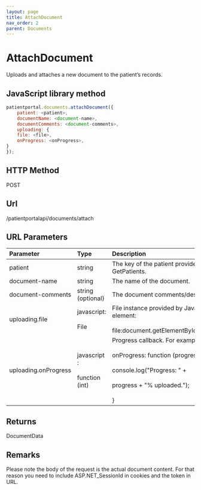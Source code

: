 ```yaml
---
layout: page
title: AttachDocument
nav_order: 2
parent: Documents
---
```


# AttachDocument

Uploads and attaches a new document to the patient’s records.

## JavaScript library method

```javascript
patientportal.documents.attachDocument({
    patient: <patient>,
    documentName: <document-name>,
    documentComments: <document-comments>,
    uploading: {
    file: <file>,
    onProgress: <onProgress>,
}
});
```

## HTTP Method

POST

## ****Url****

/patientportalapi/documents/attach

## URL Parameters

| Parameter | Type   | Description                                                 |
|:----------|:-------|:------------------------------------------------------------|
| patient | string | The key of the patient provided by the API upon GetPatients. |
| document-name | string | The name of the document. |
| document-comments | string (optional) | The document comments/description. |
| uploading.file | javascript:<br><br>File | File instance provided by JavaScript input element:<br><br>file:document.getElementById("myFile").files\[0\] |
| uploading.onProgress | javascript :<br><br>function (int) | Progress callback. For example:<br><br>onProgress: function (progress) {<br><br>console.log("Progress: " +<br><br>progress + "% uploaded."); <br><br>} |

## Returns

DocumentData

## Remarks

Please note the body of the request is the actual document content. For that reason you need to include ASP.NET_SessionId in cookies and the token in URL.
